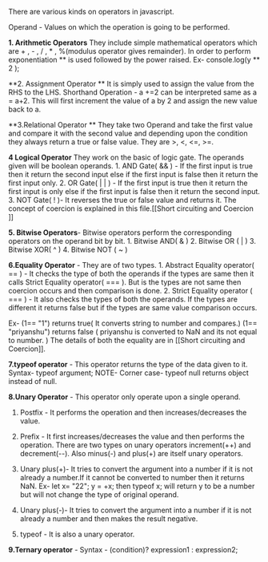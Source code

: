 There are various kinds on operators in javascript.

Operand - Values on which the operation is going to be performed.

**1. Arithmetic Operators**
	   They include simple mathematical operators which are + , - , /  , * , %(modulus operator gives remainder).
	   In order to perform exponentiation ** is used followed by the power raised. 
	   Ex- console.log(y ** 2 );

**2. Assignment Operator **
      It is simply used to assign the value from the RHS to the LHS.
      Shorthand Operation - 
       a +=2 can be interpreted same as a = a+2. This will first  increment the value of a by 2 and assign the new value back to a.

 **3.Relational Operator **
      They take two Operand and take the first value and compare it with the second value and depending upon the condition they always  return a  true or false value. They are >, <, <=, >=.

 **4 Logical Operator**
     They work on the basic of logic gate.
     The operands given will be boolean operands.
     1.  AND Gate( && ) - If the first input is true then it return the second input else if the first input is false then it return the first input only.
     2. OR Gate( | | ) - If the first input is true then it return the first input is only else if the first input is false then it return the second input.
     3. NOT Gate( ! )- It reverses the true or false value and returns it.
 The concept of coercion is explained in this file.[[Short circuiting and Coercion ]]

 **5. Bitwise Operators**- Bitwise operators perform the corresponding operators on the operand bit by bit.
    1. Bitwise AND( & )
    2. Bitwise OR ( |  )
    3. Bitwise XOR( ^ )
    4. Bitwise NOT ( ~ )

 **6.Equality Operator** - They are of two types.
    1. Abstract Equality operator( == ) - It checks the type of both the operands if the types are same then it calls Strict Equality operator( === ). But is the types are not same then coercion occurs and then comparison is done.
    2. Strict Equality operator ( === ) - It also checks the types of both the operands. If the types are different it returns false but if the types are same value comparison occurs.

 Ex- (1== "1") returns true( It converts string to number and compares.)
  (1== "priyanshu") returns false ( priyanshu is converted to NaN and its not equal to number. )
  The details of both the equality are in [[Short circuiting and Coercion]].

**7.typeof operator** - This operator returns the type of  the data  given to it.
Syntax- typeof argument;
NOTE- Corner case- typeof null returns object instead of null.

**8.Unary Operator** - This operator only operate upon a single operand.
1. Postfix - It performs the operation and then increases/decreases the value.
2. Prefix - It first increases/decreases the value and then performs the operation.
There are two types on unary operators increment(++) and decrement(--). 
Also minus(-) and plus(+) are itself unary operators.

1. Unary plus(+)- It tries to convert the argument into a number if it is not already a number.If it cannot be converted to number then it returns NaN.
     Ex- let x= "22";
      y = +x;
      then typeof x; will return y to be a  number but will not change the type of original operand.
2. Unary plus(-)- It tries to convert the argument into a number if it is not already a number and then makes the result negative.
3. typeof - It is also a unary operator.

**9.Ternary operator** - 
    Syntax - (condition)? expression1 : expression2;